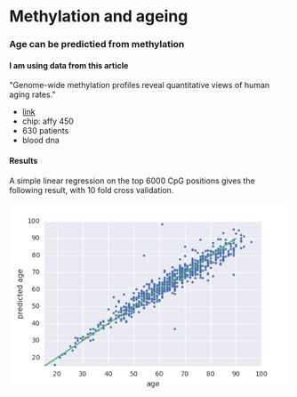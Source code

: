 # Methylation and ageing

### Age can be predictied from methylation 

#### I am using data from this article
 
"Genome-wide methylation profiles reveal quantitative views of human aging rates."

- [link](https://www.ncbi.nlm.nih.gov/pubmed/23177740?dopt=Abstract)
- chip: affy 450
- 630 patients
- blood dna


#### Results

A simple linear regression on the top 6000 CpG positions gives the following result, with 10 fold cross validation.

![alt text](imgs/corr.png " Correlation ")
